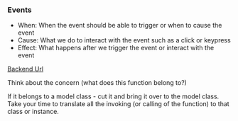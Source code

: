 ### Events

- When: When the event should be able to trigger or when to cause the event
- Cause: What we do to interact with the event such as a click or keypress
- Effect: What happens after we trigger the event or interact with the event



[Backend Url](https://github.com/Enoch2k2/blogger-110920-ft-a-backend)


Think about the concern (what does this function belong to?)

If it belongs to a model class - cut it and bring it over to the  model class. Take your time to translate all the invoking (or calling of the function) to that class or instance.